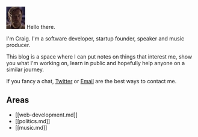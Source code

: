 ![Obi-wan Kenobi says 'Hello there'](assets/images/obiwan_thumb.jpg) Hello there.

I'm Craig. I'm a software developer, startup founder, speaker and music producer.

This blog is a space where I can put notes on things that interest me, show you what I'm working on, learn in public and hopefully help anyone on a similar journey.

If you fancy a chat, [Twitter](https://twitter.com/Migweld) or [Email](mailto:craig@thompsonyorks.co.uk) are the best ways to contact me.

## Areas
- [[web-development.md]]
- [[politics.md]]
- [[music.md]]
